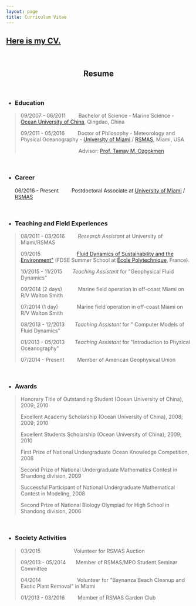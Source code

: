 ```yaml
---
layout: page
title: Curriculum Vitae
---
```


[<h2>Here is my CV.</h2>](/docs/WANG_Peng_CV.pdf)

<body>
<p>&nbsp;</p>
<h2 align="center">Resume</h2>
<p>&nbsp;</p>
<ul>
  <li>
    <h3>Education</h3>
  </li>
</ul>
<blockquote>
  <p> 09/2007 - 06/2011 &nbsp; &nbsp; &nbsp; &nbsp; Bachelor of Science - Marine Science - <a href="http://www.ouc.edu.cn" target="_blank">Ocean University of China</a>, Qingdao, China</p>
  <p> 09/2011 - 05/2016 &nbsp; &nbsp; &nbsp; &nbsp; Doctor of Philosophy - Meteorology and Physical Oceanography - <a href="https://www.miami.edu" target="_blank">University of Miami</a> / <a href="http://www.rsmas.miami.edu" target="_blank">RSMAS</a>, Miami, USA</p>
  <p> &nbsp; &nbsp; &nbsp; &nbsp; &nbsp; &nbsp; &nbsp; &nbsp; &nbsp; &nbsp; &nbsp; &nbsp; &nbsp; &nbsp; &nbsp; &nbsp; &nbsp; &nbsp; &nbsp; &nbsp; Advisor: <a href="http://www.rsmas.miami.edu/personal/tamay/index2.html" target="_blank">Prof. Tamay M. Ozgokmen</a></p>
  
</blockquote>
<p>&nbsp;</p>
<ul>
  <li>
    <h3>Career</h3>
    06/2016 - Present  &nbsp; &nbsp; &nbsp; &nbsp; Postdoctoral Associate at <a href="https://www.miami.edu" target="_blank">University of Miami</a> / <a href="http://www.rsmas.miami.edu" target="_blank">RSMAS</a></li>
</ul>
<p>&nbsp;</p>
<ul>
  <li>
    <h3>Teaching and Field Experiences</h3>
  </li>
</ul>
<blockquote>
  <p>08/2011 - 03/2016 &nbsp; &nbsp; &nbsp; &nbsp; <em>Research Assistant</em> at University of Miami/RSMAS </p>
<p>09/2015 &nbsp; &nbsp; &nbsp; &nbsp; &nbsp; &nbsp; &nbsp; &nbsp; &nbsp; &nbsp; &nbsp; &nbsp; <a href="http://www.fdse.org" target="_blank"> Fluid Dynamics of Sustainability and the Environment"</a> (FDSE Summer School at <a href="http://www.polytechnique.edu" target="_blank">École Polytechnique</a>, France).</p>
  <p>10/2015 - 11/2015 &nbsp; &nbsp; &nbsp; <em>Teaching Assistant</em> for &quot;Geophysical Fluid Dynamics&quot;  </p>
  <p>09/2014 (2 days) &nbsp; &nbsp; &nbsp; &nbsp; &nbsp;  Marine field operation in off-coast Miami on R/V Walton Smith</p>
  <p>07/2014 (1 day) &nbsp; &nbsp; &nbsp;  &nbsp; &nbsp; &nbsp; Marine field operation  in off-coast  Miami on R/V Walton Smith  </p>
  <p> 08/2013 - 12/2013 &nbsp; &nbsp; &nbsp; <em>Teaching Assistant</em> for &quot; Computer Models of Fluid Dynamics&quot;</p>
  <p> 01/2013 - 05/2013 &nbsp; &nbsp; &nbsp; <em>Teaching Assistant</em> for  &quot;Introduction to Physical Oceanography&quot;</p>
  <p>07/2014 - Present &nbsp; &nbsp; &nbsp; &nbsp;  Member of American Geophysical Union</p>
</blockquote>
<p>&nbsp;</p>
<ul>
  <li>
    <h3>Awards</h3></li>
</ul>
<blockquote>
  <p> Honorary Title of Outstanding Student (Ocean University of China), 2009; 2010 </p>
  <p> Excellent Academy Scholarship (Ocean University of China), 2008; 2009; 2010 </p>    
  <p> Excellent Students Scholarship (Ocean University of China), 2009; 2010 </p>
  <p> First Prize of National Undergraduate Ocean Knowledge Competition, 2008 </p>
  <p> Second Prize of National Undergraduate Mathematics Contest in Shandong division, 2009 </p>    
  <p> Successful Participant of National Undergraduate Mathematical Contest in Modeling, 2008 </p>
  <p> Second Prize of National Biology Olympiad for High School in Shandong division, 2006</p>
</blockquote>
<p>&nbsp;</p>
<ul>
  <li>
    <h3>Society Activities</h3>
  </li>
</ul>
<blockquote> 
<p>03/2015  &nbsp; &nbsp; &nbsp; &nbsp; &nbsp;  &nbsp; &nbsp; &nbsp; &nbsp; &nbsp; &nbsp;  Volunteer for RSMAS Auction </p>
<p>09/2013 - 05/2014 &nbsp; &nbsp; &nbsp; Member of RSMAS/MPO Student Seminar Committee</p>
<p>04/2014 &nbsp; &nbsp; &nbsp; &nbsp; &nbsp; &nbsp; &nbsp; &nbsp; &nbsp; &nbsp; &nbsp; &nbsp; Volunteer for &quot;Baynanza Beach Cleanup and Exotic Plant Removal&quot; in Miami</p>
<p>01/2013 - 03/2016 &nbsp; &nbsp; &nbsp; &nbsp;   Member of RSMAS Garden Club </p>
</blockquote> 

</body>
